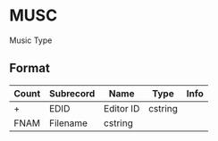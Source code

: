 MUSC
====

Music Type

## Format

Count | Subrecord | Name | Type | Info
------|-------|------|------|-----
+ | EDID | Editor ID | cstring |
 | FNAM | Filename | cstring |
 
